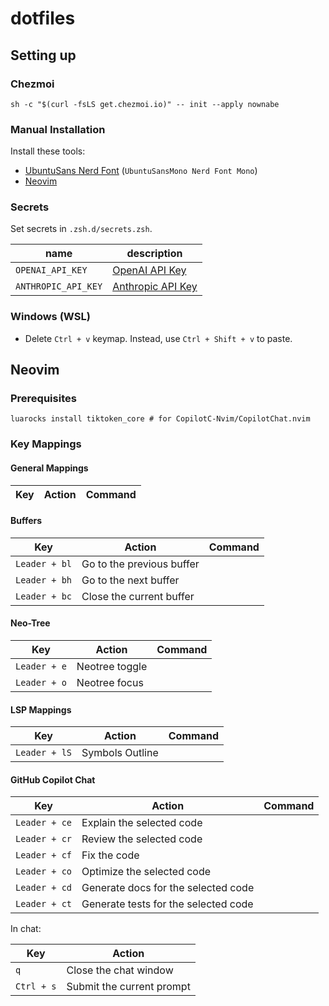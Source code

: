 # dotfiles

## Setting up

### Chezmoi

```shell
sh -c "$(curl -fsLS get.chezmoi.io)" -- init --apply nownabe
```

### Manual Installation

Install these tools:

- [UbuntuSans Nerd Font](https://www.nerdfonts.com/font-downloadsk) (`UbuntuSansMono Nerd Font Mono`)
- [Neovim](https://github.com/neovim/neovim)

### Secrets

Set secrets in `.zsh.d/secrets.zsh`.

| name                | description                                                                  |
| ------------------- | ---------------------------------------------------------------------------- |
| `OPENAI_API_KEY`    | [OpenAI API Key](https://platform.openai.com/settings/organization/api-keys) |
| `ANTHROPIC_API_KEY` | [Anthropic API Key](https://console.anthropic.com/settings/keys)             |

### Windows (WSL)

- Delete `Ctrl + v` keymap. Instead, use `Ctrl + Shift + v` to paste.

## Neovim

### Prerequisites

```shell
luarocks install tiktoken_core # for CopilotC-Nvim/CopilotChat.nvim
```

### Key Mappings

#### General Mappings

| Key | Action | Command |
| --- | ------ | ------- |

#### Buffers

| Key           | Action                    | Command |
| ------------- | ------------------------- | ------- |
| `Leader + bl` | Go to the previous buffer |         |
| `Leader + bh` | Go to the next buffer     |         |
| `Leader + bc` | Close the current buffer  |         |

#### Neo-Tree

| Key          | Action         | Command |
| ------------ | -------------- | ------- |
| `Leader + e` | Neotree toggle |         |
| `Leader + o` | Neotree focus  |         |

#### LSP Mappings

| Key           | Action          | Command |
| ------------- | --------------- | ------- |
| `Leader + lS` | Symbols Outline |         |

#### GitHub Copilot Chat

| Key           | Action                               | Command |
| ------------- | ------------------------------------ | ------- |
| `Leader + ce` | Explain the selected code            |         |
| `Leader + cr` | Review the selected code             |         |
| `Leader + cf` | Fix the code                         |         |
| `Leader + co` | Optimize the selected code           |         |
| `Leader + cd` | Generate docs for the selected code  |         |
| `Leader + ct` | Generate tests for the selected code |         |

In chat:

| Key        | Action                    |
| ---------- | ------------------------- |
| `q`        | Close the chat window     |
| `Ctrl + s` | Submit the current prompt |
